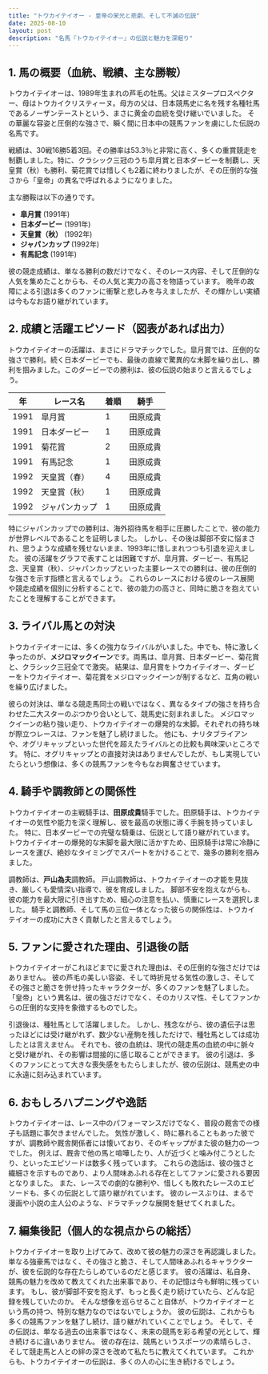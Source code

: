 ```yaml
---
title: "トウカイテイオー - 皇帝の栄光と悲劇、そして不滅の伝説"
date: 2025-08-10
layout: post
description: "名馬『トウカイテイオー』の伝説と魅力を深堀り"
---
```


## 1. 馬の概要（血統、戦績、主な勝鞍）

トウカイテイオーは、1989年生まれの芦毛の牡馬。父はミスタープロスペクター、母はトウカイクリスティーヌ。母方の父は、日本競馬史に名を残す名種牡馬であるノーザンテーストという、まさに黄金の血統を受け継いでいました。  その華麗な容姿と圧倒的な強さで、瞬く間に日本中の競馬ファンを虜にした伝説の名馬です。

戦績は、30戦16勝5着3回。その勝率は53.3％と非常に高く、多くの重賞競走を制覇しました。特に、クラシック三冠のうち皐月賞と日本ダービーを制覇し、天皇賞（秋）も勝利、菊花賞では惜しくも2着に終わりましたが、その圧倒的な強さから「皇帝」の異名で呼ばれるようになりました。

主な勝鞍は以下の通りです。

* **皐月賞** (1991年)
* **日本ダービー** (1991年)
* **天皇賞（秋）** (1992年)
* **ジャパンカップ** (1992年)
* **有馬記念** (1991年)


彼の競走成績は、単なる勝利の数だけでなく、そのレース内容、そして圧倒的な人気を集めたことからも、その人気と実力の高さを物語っています。  晩年の故障による引退は多くのファンに衝撃と悲しみを与えましたが、その輝かしい実績は今もなお語り継がれています。


## 2. 成績と活躍エピソード（図表があれば出力）

トウカイテイオーの活躍は、まさにドラマチックでした。皐月賞では、圧倒的な強さで勝利。続く日本ダービーでも、最後の直線で驚異的な末脚を繰り出し、勝利を掴みました。このダービーでの勝利は、彼の伝説の始まりと言えるでしょう。

| 年 | レース名           | 着順 | 騎手      |
|---|--------------------|-----|------------|
| 1991 | 皐月賞             | 1   | 田原成貴    |
| 1991 | 日本ダービー         | 1   | 田原成貴    |
| 1991 | 菊花賞             | 2   | 田原成貴    |
| 1991 | 有馬記念             | 1   | 田原成貴    |
| 1992 | 天皇賞（春）         | 4   | 田原成貴    |
| 1992 | 天皇賞（秋）         | 1   | 田原成貴    |
| 1992 | ジャパンカップ       | 1   | 田原成貴    |


特にジャパンカップでの勝利は、海外招待馬を相手に圧勝したことで、彼の能力が世界レベルであることを証明しました。  しかし、その後は脚部不安に悩まされ、思うような成績を残せないまま、1993年に惜しまれつつも引退を迎えました。  彼の活躍をグラフで表すことは困難ですが、皐月賞、ダービー、有馬記念、天皇賞（秋）、ジャパンカップといった主要レースでの勝利は、彼の圧倒的な強さを示す指標と言えるでしょう。  これらのレースにおける彼のレース展開や競走成績を個別に分析することで、彼の能力の高さと、同時に脆さを抱えていたことを理解することができます。


## 3. ライバル馬との対決

トウカイテイオーには、多くの強力なライバルがいました。中でも、特に激しく争ったのが、**メジロマックイーン**です。両馬は、皐月賞、日本ダービー、菊花賞と、クラシック三冠全てで激突。  結果は、皐月賞をトウカイテイオー、ダービーをトウカイテイオー、菊花賞をメジロマックイーンが制するなど、互角の戦いを繰り広げました。

彼らの対決は、単なる競走馬同士の戦いではなく、異なるタイプの強さを持ち合わせた二大スターのぶつかり合いとして、競馬史に刻まれました。  メジロマックイーンの粘り強い走り、トウカイテイオーの爆発的な末脚。それぞれの持ち味が際立つレースは、ファンを魅了し続けました。  他にも、ナリタブライアンや、オグリキャップといった世代を超えたライバルとの比較も興味深いところです。  特に、オグリキャップとの直接対決はありませんでしたが、もし実現していたらという想像は、多くの競馬ファンを今もなお興奮させています。


## 4. 騎手や調教師との関係性

トウカイテイオーの主戦騎手は、**田原成貴**騎手でした。田原騎手は、トウカイテイオーの気性や能力を深く理解し、彼を最高の状態に導く手腕を持っていました。  特に、日本ダービーでの完璧な騎乗は、伝説として語り継がれています。  トウカイテイオーの爆発的な末脚を最大限に活かすため、田原騎手は常に冷静にレースを運び、絶妙なタイミングでスパートをかけることで、幾多の勝利を掴みました。

調教師は、**戸山為夫**調教師。  戸山調教師は、トウカイテイオーの才能を見抜き、厳しくも愛情深い指導で、彼を育成しました。  脚部不安を抱えながらも、彼の能力を最大限に引き出すため、細心の注意を払い、慎重にレースを選択しました。  騎手と調教師、そして馬の三位一体となった彼らの関係性は、トウカイテイオーの成功に大きく貢献したと言えるでしょう。


## 5. ファンに愛された理由、引退後の話

トウカイテイオーがこれほどまでに愛された理由は、その圧倒的な強さだけではありません。  彼の芦毛の美しい容姿、そして時折見せる気性の激しさ、そしてその強さと脆さを併せ持ったキャラクターが、多くのファンを魅了しました。  「皇帝」という異名は、彼の強さだけでなく、そのカリスマ性、そしてファンからの圧倒的な支持を象徴するものでした。

引退後は、種牡馬として活躍しました。  しかし、残念ながら、彼の遺伝子は思ったほどには受け継がれず、数少ない産駒を残しただけで、種牡馬としては成功したとは言えません。  それでも、彼の血統は、現代の競走馬の血統の中に脈々と受け継がれ、その影響は間接的に感じ取ることができます。  彼の引退は、多くのファンにとって大きな喪失感をもたらしましたが、彼の伝説は、競馬史の中に永遠に刻み込まれています。


## 6. おもしろハプニングや逸話

トウカイテイオーは、レース中のパフォーマンスだけでなく、普段の厩舎での様子も話題に事欠きませんでした。  気性が激しく、時に暴れることもあった彼ですが、調教師や厩舎関係者には懐いており、そのギャップがまた彼の魅力の一つでした。  例えば、厩舎で他の馬と喧嘩したり、人が近づくと噛み付こうとしたり、といったエピソードは数多く残っています。  これらの逸話は、彼の強さと繊細さを示すものであり、より人間味あふれる存在としてファンに愛される要因となりました。  また、レースでの劇的な勝利や、惜しくも敗れたレースのエピソードも、多くの伝説として語り継がれています。  彼のレースぶりは、まるで漫画や小説の主人公のような、ドラマチックな展開を魅せてくれました。


## 7. 編集後記（個人的な視点からの総括）

トウカイテイオーを取り上げてみて、改めて彼の魅力の深さを再認識しました。  単なる強豪馬ではなく、その強さと脆さ、そして人間味あふれるキャラクターが、彼を伝説的な存在たらしめているのだと感じます。  彼の活躍は、私自身、競馬の魅力を改めて教えてくれた出来事であり、その記憶は今も鮮明に残っています。  もし、彼が脚部不安を抱えず、もっと長く走り続けていたら、どんな記録を残していたのか。  そんな想像を巡らせること自体が、トウカイテイオーという馬の持つ、特別な魅力なのではないでしょうか。  彼の伝説は、これからも多くの競馬ファンを魅了し続け、語り継がれていくことでしょう。  そして、その伝説は、単なる過去の出来事ではなく、未来の競馬を彩る希望の光として、輝き続けるに違いありません。  彼の存在は、競馬というスポーツの素晴らしさ、そして競走馬と人との絆の深さを改めて私たちに教えてくれています。  これからも、トウカイテイオーの伝説は、多くの人の心に生き続けるでしょう。
